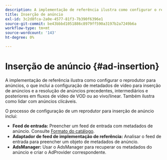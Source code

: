 ```yaml
---
description: A implementação de referência ilustra como configurar o reprodutor para anúncios, o que inclui a configuração de metadados de vídeo para inserção de anúncios e a resolução de anúncios precedentes, intermediários e posteriores em fluxos de vídeo de VOD ou ao vivo/linear. Também ilustra como lidar com anúncios clicáveis.
title: Inserção de anúncio
exl-id: 3c2d8fca-2a0e-4577-81f3-7b390f6396e1
source-git-commit: be43bbbd1051886c8979ff590a3197b2a7249b6a
workflow-type: tm+mt
source-wordcount: '143'
ht-degree: 0%

---
```


# Inserção de anúncio {#ad-insertion}

A implementação de referência ilustra como configurar o reprodutor para anúncios, o que inclui a configuração de metadados de vídeo para inserção de anúncios e a resolução de anúncios precedentes, intermediários e posteriores em fluxos de vídeo de VOD ou ao vivo/linear. Também ilustra como lidar com anúncios clicáveis.

O processo de configuração de um reprodutor para inserção de anúncio inclui:

* **Feed de entrada:** Preencher um feed de entrada com metadados de anúncio. Consulte [Formato do catálogo](../set-up-dev-environment/exploring-code/catalog-format.md).
* **Adaptador de feed de implementação de referência:** Analisar o feed de entrada para preencher um objeto de metadados de anúncio.
* **AdsManager:** Usar o AdsManager para recuperar os metadados do anúncio e criar o AdProvider correspondente.
